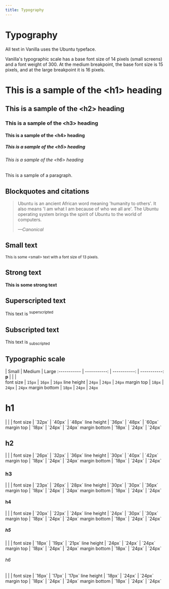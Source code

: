 ```yaml
---
title: Typography
---
```


# Typography

All text in Vanilla uses the Ubuntu typeface.

Vanilla's typographic scale has a base font size of 14 pixels (small screens) and a font weight of 300.  At the medium breakpoint, the base font size is 15 pixels, and at the large breakpoint it is 16 pixels.

<h1>This is a sample of the &lt;h1&gt; heading</h1>
<h2>This is a sample of the &lt;h2&gt; heading</h2>
<h3>This is a sample of the &lt;h3&gt; heading</h3>
<h4>This is a sample of the &lt;h4&gt; heading</h4>
<h5>This is a sample of the &lt;h5&gt; heading</h5>
<h6>This is a sample of the &lt;h6&gt; heading</h6>
<p>This is a sample of a paragraph.</p>

## Blockquotes and citations

<div>
    <blockquote>
        <p>Ubuntu is an ancient African word meaning 'humanity to others'. It also means 'I am what I am because of who we all are'. The Ubuntu operating system brings the spirit of Ubuntu to the world of computers.</p>
        <cite>&mdash;Canonical</cite>
    </blockquote>
</div>

## Small text

<small>This is some &lt;small&gt; text with a font size of 13 pixels.</small>

## Strong text

<strong>This is some strong text</strong>

## Superscripted text

<p>This text is <sup>superscripted</sup></p>

## Subscripted text

<p>This text is <sub>subscripted</sub></p>

## Typographic scale

  |  Small  |  Medium  |  Large
:----------- | -----------: | -----------: | -----------:
**p**  |    |    |  
font size  |  `15px`  |  `16px`  |  `16px`
line height  |  `24px`  |  `24px`  |  `24px`
margin top  |  `18px`  |  `24px`   |  `24px`
margin bottom  |  `18px`  |  `24px`  |  `24px`
<h1>h1</h1>  |    |    |  
font size  |  `32px`  |  `40px`  |  `48px`
line height  |  `36px`  |  `48px`  |  `60px`
margin top  |  `18px`  |  `24px`  |  `24px`
margin bottom  |  `18px`  |  `24px`  |  `24px`
<h2>h2</h2>  |    |    |  
font size  |  `26px`  |  `32px`  |  `36px`
line height  |  `30px`  |  `40px`  |  `42px`
margin top  |  `18px`  |  `24px`  |  `24px`
margin bottom  |  `18px`  |  `24px`  |  `24px`
<h3>h3</h3>  |    |    |  
font size  |  `23px`  |  `26px`  |  `28px`
line height  |  `30px`  |  `30px`  |  `36px`
margin top  |  `18px`  |  `24px`  |  `24px`
margin bottom  |  `18px`  |  `24px`  |  `24px`
<h4>h4</h4>  |    |    |  
font size  |  `20px`  |  `22px`  |  `24px`
line height  |  `24px`  |  `30px`  |  `30px`
margin top  |  `18px`  |  `24px`  |  `24px`
margin bottom  |  `18px`  |  `24px`  |  `24px`
<h5>h5</h5>  |    |    |  
font size  |  `18px`  |  `19px`  |  `21px`
line height  |  `24px`  |  `24px`  |  `24px`
margin top  |  `18px`  |  `24px`  |  `24px`
margin bottom  |  `18px`  |  `24px`  |  `24px`
<h6>h6</h6>  |    |    |  
font size  |  `16px`  |  `17px`  |  `17px`
line height  |  `18px`  |  `24px`  |  `24px`
margin top  |  `18px`  |  `24px`  |  `24px`
margin bottom  |  `18px`  |  `24px`  |  `24px`